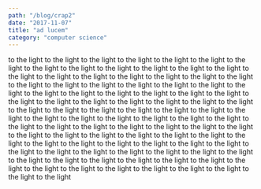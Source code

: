 ```yaml
---
path: "/blog/crap2"
date: "2017-11-07"
title: "ad lucem"
category: "computer science"
---
```

to the light
to the light
to the light
to the light
to the light
to the light
to the light
to the light
to the light
to the light
to the light
to the light
to the light
to the light
to the light
to the light
to the light
to the light
to the light
to the light
to the light
to the light
to the light
to the light
to the light
to the light
to the light
to the light
to the light
to the light
to the light
to the light
to the light
to the light
to the light
to the light
to the light
to the light
to the light
to the light
to the light
to the light
to the light
to the light
to the light
to the light
to the light
to the light
to the light
to the light
to the light
to the light
to the light
to the light
to the light
to the light
to the light
to the light
to the light
to the light
to the light
to the light
to the light
to the light
to the light
to the light
to the light
to the light
to the light
to the light
to the light
to the light
to the light
to the light
to the light
to the light
to the light
to the light
to the light
to the light
to the light
to the light
to the light
to the light
to the light
to the light
to the light
to the light
to the light
to the light
to the light
to the light
to the light
to the light
to the light